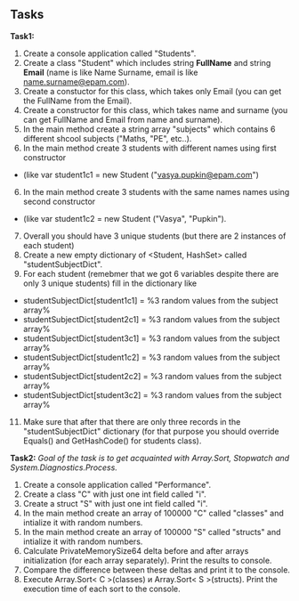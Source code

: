 ## Tasks  
**Task1:** 
1) Create a console application called "Students".
2) Create a class "Student" which includes string **FullName** and string **Email** (name is like Name Surname, email is like name.surname@epam.com).
3) Create a constuctor for this class, which takes only Email (you can get the FullName from the Email).
4) Create a constructor for this class, which takes name and surname (you can get FullName and Email from name and surname).
5) In the main method create a string array "subjects" which contains 6 different shcool subjects ("Maths, "PE", etc..).
5) In the main method create 3 students with different names using first constructor
- (like var student1c1 = new Student ("vasya.pupkin@epam.com")
6) In the main method create 3 students with the same names names using second constructor
- (like var student1c2 = new Student ("Vasya", "Pupkin").
7) Overall you should have 3 unique students (but there are 2 instances of each student)
9) Create a new empty dictionary of <Student, HashSet<string>> called "studentSubjectDict".
10) For each student (remebmer that we got 6 variables despite there are only 3 unique students) fill in the dictionary like

- studentSubjectDict[student1c1] = %3 random values from the subject array%
- studentSubjectDict[student2c1] = %3 random values from the subject array%
- studentSubjectDict[student3c1] = %3 random values from the subject array%
- studentSubjectDict[student1c2] = %3 random values from the subject array%
- studentSubjectDict[student2c2] = %3 random values from the subject array%
- studentSubjectDict[student3c2] = %3 random values from the subject array%

11) Make sure that after that there are only three records in the "studentSubjectDict" dictionary
(for that purpose you should override Equals() and GetHashCode() for students class).

**Task2:** 
*Goal of the task is to get acquainted with Array.Sort, Stopwatch and System.Diagnostics.Process.*

1) Create a console application called "Performance".
2) Create a class "C" with just one int field called "i".
3) Create a struct "S" with just one int field called "i". 
4) In the main method create an array of 100000 "C" called "classes" and intialize it with random numbers.
5) In the main method create an array of 100000 "S" called "structs" and intialize it with random numbers.
5) Calculate PrivateMemorySize64 delta before and after arrays initialization (for each array separately). Print the results to console.
6) Compare the difference between these deltas and print it to the console.
7) Execute Array.Sort< С >(classes) и Array.Sort< S >(structs). Print the execution time of each sort to the console.
